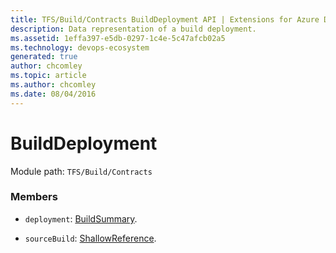 ```yaml
---
title: TFS/Build/Contracts BuildDeployment API | Extensions for Azure DevOps Services
description: Data representation of a build deployment.
ms.assetid: 1effa397-e5db-0297-1c4e-5c47afcb02a5
ms.technology: devops-ecosystem
generated: true
author: chcomley
ms.topic: article
ms.author: chcomley
ms.date: 08/04/2016
---
```


# BuildDeployment

Module path: `TFS/Build/Contracts`

### Members

* `deployment`: [BuildSummary](./BuildSummary.md).

* `sourceBuild`: [ShallowReference](./ShallowReference.md).
